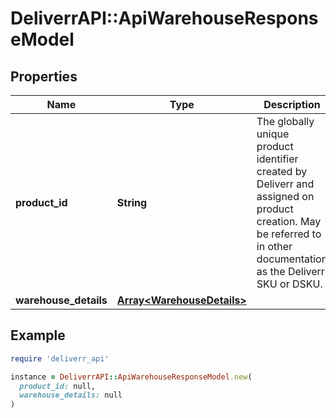 # DeliverrAPI::ApiWarehouseResponseModel

## Properties

| Name | Type | Description | Notes |
| ---- | ---- | ----------- | ----- |
| **product_id** | **String** | The globally unique product identifier created by Deliverr and assigned on product creation. May be referred to in other documentation as the Deliverr SKU or DSKU. |  |
| **warehouse_details** | [**Array&lt;WarehouseDetails&gt;**](WarehouseDetails.md) |  | [optional] |

## Example

```ruby
require 'deliverr_api'

instance = DeliverrAPI::ApiWarehouseResponseModel.new(
  product_id: null,
  warehouse_details: null
)
```

